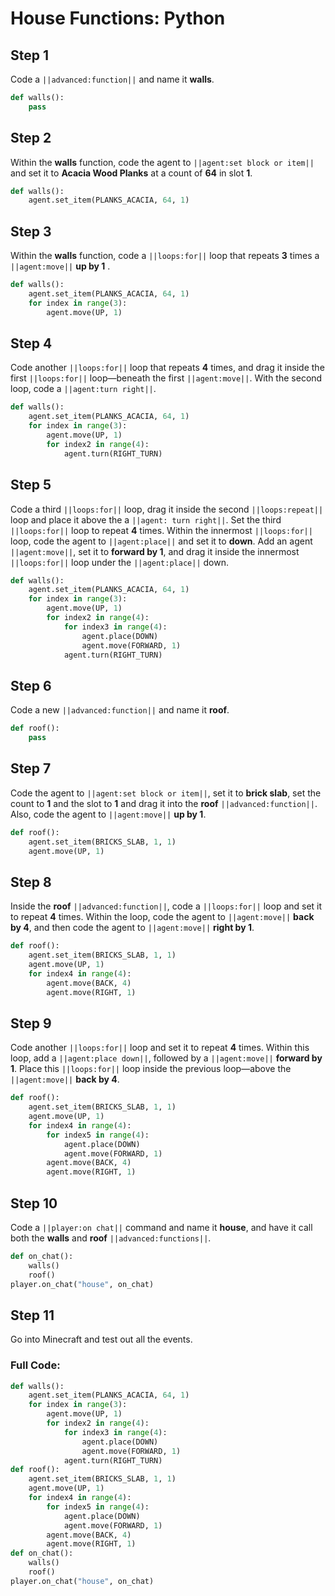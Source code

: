 ﻿# House Functions: Python

## Step 1
Code a ``||advanced:function||`` and name it **walls**. 

```python
def walls():
    pass
```

## Step 2
Within the **walls** function, code the agent to ``||agent:set block or item||`` and set it to **Acacia Wood Planks** at a count of **64** in slot **1**.

```python
def walls():
    agent.set_item(PLANKS_ACACIA, 64, 1)
```

## Step 3
Within the **walls** function, code a ``||loops:for||`` loop that repeats **3** times a ``||agent:move||`` **up by 1** .

```python
def walls():
    agent.set_item(PLANKS_ACACIA, 64, 1)
    for index in range(3):
        agent.move(UP, 1)
```

## Step 4
Code another ``||loops:for||`` loop that repeats **4** times, and drag it inside the first ``||loops:for||`` loop—beneath the first ``||agent:move||``. With the second loop, code a ``||agent:turn right||``.

```python
def walls():
    agent.set_item(PLANKS_ACACIA, 64, 1)
    for index in range(3):
        agent.move(UP, 1)
        for index2 in range(4):
            agent.turn(RIGHT_TURN)
```

## Step 5
Code a third ``||loops:for||`` loop, drag it inside the second ``||loops:repeat||`` loop and place it above the a ``||agent: turn right||``. Set the third ``||loops:for||`` loop to repeat **4** times. Within the innermost ``||loops:for||`` loop, code the agent to ``||agent:place||`` and set it to **down**. Add an agent ``||agent:move||``, set it to **forward by 1**, and drag it inside the innermost ``||loops:for||`` loop under the ``||agent:place||`` down.

```python
def walls():
    agent.set_item(PLANKS_ACACIA, 64, 1)
    for index in range(3):
        agent.move(UP, 1)
        for index2 in range(4):
            for index3 in range(4):
                agent.place(DOWN)
                agent.move(FORWARD, 1)
            agent.turn(RIGHT_TURN)
```

## Step 6
Code a new ``||advanced:function||`` and name it **roof**.   

```python
def roof():
    pass
```

## Step 7
Code the agent to ``||agent:set block or item||``, set it to **brick slab**, set the count to **1** and the slot to **1** and drag it into the **roof** ``||advanced:function||``. Also, code the agent to ``||agent:move||`` **up by 1**.

```python
def roof():
    agent.set_item(BRICKS_SLAB, 1, 1)
    agent.move(UP, 1)
```

## Step 8
Inside the **roof** ``||advanced:function||``, code a ``||loops:for||`` loop and set it to repeat **4** times. Within the loop, code the agent to ``||agent:move||`` **back by 4**, and then code the agent to ``||agent:move||``  **right by 1**.
	
```python
def roof():
    agent.set_item(BRICKS_SLAB, 1, 1)
    agent.move(UP, 1)
    for index4 in range(4):
        agent.move(BACK, 4)
        agent.move(RIGHT, 1)
```

## Step 9
Code another ``||loops:for||`` loop and set it to repeat **4** times. Within this loop, add a ``||agent:place down||``, followed by a ``||agent:move||`` **forward by 1**. Place this ``||loops:for||`` loop inside the previous loop—above the ``||agent:move||`` **back by 4**.

```python
def roof():
    agent.set_item(BRICKS_SLAB, 1, 1)
    agent.move(UP, 1)
    for index4 in range(4):
        for index5 in range(4):
            agent.place(DOWN)
            agent.move(FORWARD, 1)
        agent.move(BACK, 4)
        agent.move(RIGHT, 1)
```

## Step 10
Code a ``||player:on chat||`` command and name it **house**, and have it call both the **walls** and **roof** ``||advanced:functions||``.

```python
def on_chat():
    walls()
    roof()
player.on_chat("house", on_chat)
```


## Step 11
Go into Minecraft and test out all the events.

### Full Code: 

```python
def walls():
    agent.set_item(PLANKS_ACACIA, 64, 1)
    for index in range(3):
        agent.move(UP, 1)
        for index2 in range(4):
            for index3 in range(4):
                agent.place(DOWN)
                agent.move(FORWARD, 1)
            agent.turn(RIGHT_TURN)
def roof():
    agent.set_item(BRICKS_SLAB, 1, 1)
    agent.move(UP, 1)
    for index4 in range(4):
        for index5 in range(4):
            agent.place(DOWN)
            agent.move(FORWARD, 1)
        agent.move(BACK, 4)
        agent.move(RIGHT, 1)
def on_chat():
    walls()
    roof()
player.on_chat("house", on_chat)
```

